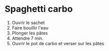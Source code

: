 # Spaghetti carbo

1. Ouvrir le sachet
2. Faire bouillir l'eau
3. Plonger les pâtes
4. Attendre 7 min.
5. Ouvrir le pot de carbo et verser sur les pâtes
